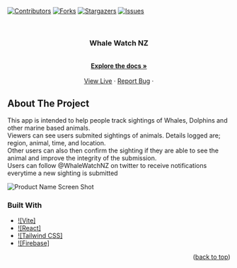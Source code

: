 
<a name="readme-top"></a>

[![Contributors][contributors-shield]][contributors-url]
[![Forks][forks-shield]][forks-url]
[![Stargazers][stars-shield]][stars-url]
[![Issues][issues-shield]][issues-url]




<br />
<div align="center">
 

<h3 align="center">Whale Watch NZ</h3>

  <p align="center">
    <br />
    <a href="https://github.com/windsywinds/whalewatch/"><strong>Explore the docs »</strong></a>
    <br />
    <br />
    <a href="https://whalewatchbeta.web.app/">View Live</a>
    ·
    <a href="https://github.com/windsywinds/whalewatch/issues">Report Bug</a>
    ·
</div>




<!-- ABOUT THE PROJECT -->
## About The Project

This app is intended to help people track sightings of Whales, Dolphins and other marine based animals.  
Viewers can see users submited sightings of animals. Details logged are; region, animal, time, and location.  
Other users can also then confirm the sighting if they are able to see the animal and improve the integrity of the submission.  
Users can follow @WhaleWatchNZ on twitter to receive notifications everytime a new sighting is submitted  

![Product Name Screen Shot][product-screenshot]



### Built With

* [![Vite]][Vite-url]
* [![React]][React-url]
* [![Tailwind CSS]][Tailwindcss-url]
* [![Firebase]][Firebase-url]


<p align="right">(<a href="#readme-top">back to top</a>)</p>



<!-- MARKDOWN LINKS & IMAGES -->
<!-- https://www.markdownguide.org/basic-syntax/#reference-style-links -->
[vite-url]: https://vitejs.dev/
[contributors-shield]: https://img.shields.io/github/contributors/windsywinds/whalewatch.svg?style=for-the-badge
[contributors-url]: https://github.com/windsywinds/whalewatch/graphs/contributors
[forks-shield]: https://img.shields.io/github/forks/windsywinds/whalewatch.svg?style=for-the-badge
[forks-url]: https://github.com/windsywinds/whalewatch/network/members
[stars-shield]: https://img.shields.io/github/stars/windsywinds/whalewatch.svg?style=for-the-badge
[stars-url]: https://github.com/windsywinds/whalewatch/stargazers
[issues-shield]: https://img.shields.io/github/issues/windsywinds/whalewatch.svg?style=for-the-badge
[issues-url]: https://github.com/windsywinds/whalewatch/issues
[license-shield]: https://img.shields.io/github/license/windsywinds/whalewatch.svg?style=for-the-badge
[license-url]: https://github.com/windsywinds/whalewatch/blob/master/LICENSE.txt
[linkedin-shield]: https://img.shields.io/badge/-LinkedIn-black.svg?style=for-the-badge&logo=linkedin&colorB=555
[linkedin-url]: https://www.linkedin.com/in/windsor-sam/
[product-screenshot]: https://windsywinds.github.io/assets/whalewatchthumb.jpg
[Next.js]: https://img.shields.io/badge/next.js-000000?style=for-the-badge&logo=nextdotjs&logoColor=white
[Next-url]: https://nextjs.org/
[React.js]: https://img.shields.io/badge/React-20232A?style=for-the-badge&logo=react&logoColor=61DAFB
[React-url]: https://reactjs.org/
[Tailwindcss-url]: https://tailwindcss.com
[Firebase-url]: https://firebase.google.com/
[Vue.js]: https://img.shields.io/badge/Vue.js-35495E?style=for-the-badge&logo=vuedotjs&logoColor=4FC08D
[Vue-url]: https://vuejs.org/
[Angular.io]: https://img.shields.io/badge/Angular-DD0031?style=for-the-badge&logo=angular&logoColor=white
[Angular-url]: https://angular.io/
[Svelte.dev]: https://img.shields.io/badge/Svelte-4A4A55?style=for-the-badge&logo=svelte&logoColor=FF3E00
[Svelte-url]: https://svelte.dev/
[Laravel.com]: https://img.shields.io/badge/Laravel-FF2D20?style=for-the-badge&logo=laravel&logoColor=white
[Laravel-url]: https://laravel.com
[Bootstrap.com]: https://img.shields.io/badge/Bootstrap-563D7C?style=for-the-badge&logo=bootstrap&logoColor=white
[Bootstrap-url]: https://getbootstrap.com
[JQuery.com]: https://img.shields.io/badge/jQuery-0769AD?style=for-the-badge&logo=jquery&logoColor=white
[JQuery-url]: https://jquery.com 
